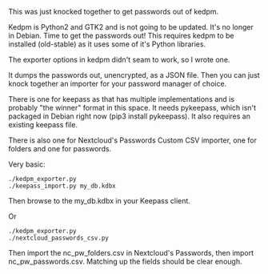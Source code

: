 This was just knocked together to get passwords out of kedpm.

Kedpm is Python2 and GTK2 and is not going to be updated. It's no longer in Debian. Time to get the passwords out!
This requires kedpm to be installed (old-stable) as it uses some of it's Python libraries.

The exporter options in kedpm didn't seam to work, so I wrote one.

It dumps the passwords out, unencrypted, as a JSON file. Then you can just knock together an importer for your password manager of choice.

There is one for keepass as that has multiple implementations and is probably "the winner" format in this space.
It needs pykeepass, which isn't packaged in Debian right now (pip3 install pykeepass).
It also requires an existing keepass file.

There is also one for Nextcloud's Passwords Custom CSV importer, one for folders and one for passwords.


Very basic:


    ./kedpm_exporter.py
    ./keepass_import.py my_db.kdbx

Then browse to the my_db.kdbx in your Keepass client.


Or

    ./kedpm_exporter.py
    ./nextcloud_passwords_csv.py


Then import the nc_pw_folders.csv in Nextcloud's Passwords, then import nc_pw_passwords.csv. Matching up the fields should be clear enough.
